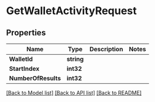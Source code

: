 # GetWalletActivityRequest

## Properties
Name | Type | Description | Notes
------------ | ------------- | ------------- | -------------
**WalletId** | **string** |  | 
**StartIndex** | **int32** |  | 
**NumberOfResults** | **int32** |  | 

[[Back to Model list]](../README.md#documentation-for-models) [[Back to API list]](../README.md#documentation-for-api-endpoints) [[Back to README]](../README.md)


